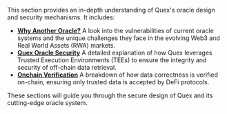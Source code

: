 This section provides an in-depth understanding of Quex's oracle design and security mechanisms. It includes:

- [**Why Another Oracle?**](why-another.md) A look into the vulnerabilities of current oracle systems and the unique challenges they face in the evolving Web3 and Real World Assets (RWA) markets.
- [**Quex Oracle Security**](security.md) A detailed explanation of how Quex leverages Trusted Execution Environments (TEEs) to ensure the integrity and security of off-chain data retrieval.
- [**Onchain Verification**](verification.md) A breakdown of how data correctness is verified on-chain, ensuring only trusted data is accepted by DeFi protocols.

These sections will guide you through the secure design of Quex and its cutting-edge oracle system.
